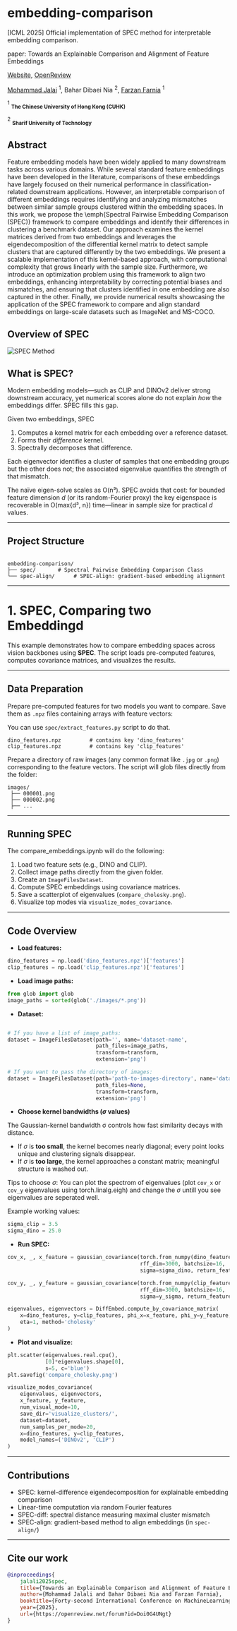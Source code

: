 # embedding-comparison
[ICML 2025] Official implementation of SPEC method for interpretable embedding comparison.

paper: Towards an Explainable Comparison and Alignment of Feature Embeddings

[Website](https://mjalali.github.io/SPEC), [OpenReview](https://mjalali.github.io/SPEC/)


[Mohammad Jalai](https://mjalali.github.io/) <sup>1</sup>, Bahar Dibaei Nia <sup>2</sup>,
[Farzan Farnia](https://www.cse.cuhk.edu.hk/people/faculty/farzan-farnia/) <sup>1</sup>

<sup>1</sup> <sub>**The Chinese University of Hong Kong (CUHK)**</sub>

<sup>2</sup> <sub>**Sharif University of Technology**</sub>

## Abstract

Feature embedding models have been widely applied to many downstream tasks across various domains. While several standard feature embeddings have been developed in the literature, comparisons of these embeddings have largely focused on their numerical performance in classification-related downstream applications. However, an interpretable comparison of different embeddings requires identifying and analyzing mismatches between similar sample groups clustered within the embedding spaces. In this work, we propose the \emph{Spectral Pairwise Embedding Comparison (SPEC)} framework to compare embeddings and identify their differences in clustering a benchmark dataset. Our approach examines the kernel matrices derived from two embeddings and leverages the eigendecomposition of the differential kernel matrix to detect sample clusters that are captured differently by the two embeddings. We present a scalable implementation of this kernel-based approach, with computational complexity that grows linearly with the sample size. Furthermore, we introduce an optimization problem using this framework to align two embeddings, enhancing interpretability by correcting potential biases and mismatches, and ensuring that clusters identified in one embedding are also captured in the other. Finally, we provide numerical results showcasing the application of the SPEC framework to compare and align standard embeddings on large-scale datasets such as ImageNet and MS-COCO.

## Overview of SPEC

![SPEC Method](./SPEC_method.png)

## What is SPEC?

Modern embedding models—such as CLIP and DINOv2 deliver strong downstream accuracy, yet numerical scores alone do not explain *how* the embeddings differ. SPEC fills this gap.

Given two embeddings, SPEC

1. Computes a kernel matrix for each embedding over a reference dataset.  
2. Forms their *difference* kernel.  
3. Spectrally decomposes that difference.  

Each eigenvector identifies a cluster of samples that one embedding groups but the other does not; the associated eigenvalue quantifies the strength of that mismatch.

The naïve eigen-solve scales as O(n³). SPEC avoids that cost: for bounded feature dimension *d* (or its random-Fourier proxy) the key eigenspace is recoverable in O(max{d³, n}) time—linear in sample size for practical *d* values.

---

## Project Structure

```

embedding-comparison/
├── spec/       # Spectral Pairwise Embedding Comparison Class
└── spec-align/      # SPEC-align: gradient-based embedding alignment

````

---

# 1. SPEC, Comparing two Embeddingd

This example demonstrates how to compare embedding spaces across vision backbones using **SPEC**. The script loads pre-computed features, computes covariance matrices, and visualizes the results.

---

## Data Preparation

Prepare pre-computed features for two models you want to compare. Save them as `.npz` files containing arrays with feature vectors:

You can use `spec/extract_features.py` script to do that.

```
dino_features.npz         # contains key 'dino_features'
clip_features.npz         # contains key 'clip_features'
```

Prepare a directory of raw images (any common format like `.jpg` or `.png`) corresponding to the feature vectors. The script will glob files directly from the folder:

```
images/
 ├── 000001.png
 ├── 000002.png
 ├── ...
```

---

## Running SPEC

The compare_embeddings.ipynb will do the following:

1. Load two feature sets (e.g., DINO and CLIP).
2. Collect image paths directly from the given folder.
3. Create an `ImageFilesDataset`.
4. Compute SPEC embeddings using covariance matrices.
5. Save a scatterplot of eigenvalues (`compare_cholesky.png`).
6. Visualize top modes via `visualize_modes_covariance`.

---

## Code Overview

* **Load features:**

```python
dino_features = np.load('dino_features.npz')['features']
clip_features = np.load('clip_features.npz')['features']
```

* **Load image paths:**

```python
from glob import glob
image_paths = sorted(glob('./images/*.png'))
```

* **Dataset:**

```python

# If you have a list of image_paths:
dataset = ImageFilesDataset(path='', name='dataset-name',
                            path_files=image_paths,
                            transform=transform,
                            extension='png')

# If you want to pass the directory of images:
dataset = ImageFilesDataset(path='path-to-images-directory', name='dataset-name',
                            path_files=None,
                            transform=transform,
                            extension='png')
```


* **Choose kernel bandwidths ($\sigma$ values)** 

The Gaussian-kernel bandwidth σ controls how fast similarity decays with distance.

* If $\sigma$ is **too small**, the kernel becomes nearly diagonal; every point looks unique and clustering signals disappear.
* If $\sigma$ is **too large**, the kernel approaches a constant matrix; meaningful structure is washed out.

Tips to choose $\sigma$: You can plot the spectrom of eigenvalues (plot `cov_x` or `cov_y` eigenvalues using torch.linalg.eigh) and change the $\sigma$ untill you see eigenvalues are seperated well.

Example working values:

```python
sigma_clip = 3.5
sigma_dino = 25.0
```


* **Run SPEC:**

```python
cov_x, _, x_feature = gaussian_covariance(torch.from_numpy(dino_features).float(),
                                          rff_dim=3000, batchsize=16,
                                          sigma=sigma_dino, return_features=True)

cov_y, _, y_feature = gaussian_covariance(torch.from_numpy(clip_features).float(),
                                          rff_dim=3000, batchsize=16,
                                          sigma=y_sigma, return_features=True)

eigenvalues, eigenvectors = DiffEmbed.compute_by_covariance_matrix(
    x=dino_features, y=clip_features, phi_x=x_feature, phi_y=y_feature,
    eta=1, method='cholesky'
)
```

* **Plot and visualize:**

```python
plt.scatter(eigenvalues.real.cpu(),
            [0]*eigenvalues.shape[0],
            s=5, c='blue')
plt.savefig('compare_cholesky.png')

visualize_modes_covariance(
    eigenvalues, eigenvectors,
    x_feature, y_feature,
    num_visual_mode=10,
    save_dir='visualize_clusters/',
    dataset=dataset,
    num_samples_per_mode=20,
    x=dino_features, y=clip_features,
    model_names=('DINOv2', 'CLIP')
)
```


---

## Contributions

* SPEC: kernel-difference eigendecomposition for explainable embedding comparison
* Linear-time computation via random Fourier features
* SPEC-diff: spectral distance measuring maximal cluster mismatch
* SPEC-align: gradient-based method to align embeddings (in `spec-align/`)

---

## Cite our work

```bibtex
@inproceedings{
    jalali2025spec,
    title={Towards an Explainable Comparison and Alignment of Feature Embeddings},
    author={Mohammad Jalali and Bahar Dibaei Nia and Farzan Farnia},
    booktitle={Forty-second International Conference on MachineLearning},
    year={2025},
    url={https://openreview.net/forum?id=Doi0G4UNgt}
}

```




